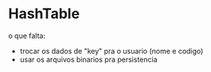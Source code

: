 # HashTable

o que falta:
- trocar os dados de "key" pra o usuario (nome e codigo)
- usar os arquivos binarios pra persistencia
